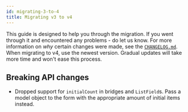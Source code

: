```yaml
---
id: migrating-3-to-4
title: Migrating v3 to v4
---
```


This guide is designed to help you through the migration. If you went through it and encountered any problems - do let us know. For more information on _why_ certain changes were made, see the [`CHANGELOG.md`](https://github.com/vazco/uniforms/blob/master/CHANGELOG.md). When migrating to v4, use the newest version. Gradual updates will take more time and won't ease this process.

## Breaking API changes

- Dropped support for `initialCount` in bridges and `ListField`s. Pass a model object to the form with the appropriate amount of initial items instead.

